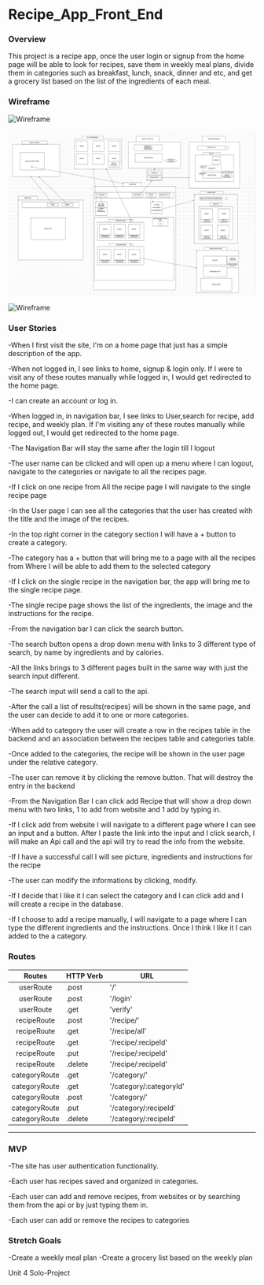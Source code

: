 # Recipe_App_Front_End

### Overview

This project is a recipe app, once the user login or signup from the home page will be able to look for recipes, save them in weekly meal plans, divide them in categories such as breakfast, lunch, snack, dinner and etc, and get a grocery list based on the list of the ingredients of each meal.


### Wireframe

![Wireframe](./Photos/DB_Map.png)

![Wireframe](./images/wireframe_frontend.png) 

![Wireframe](./Photos/Components_chart.png)

### User Stories

-When I first visit the site, I'm on a home page that just has a simple description of the app.

-When not logged in, I see links to home, signup & login only. If I were to visit any of these routes manually while logged in, I would get redirected to the home page.

-I can create an account or log in.

-When logged in, in navigation bar, I see links to User,search for recipe, add recipe, and weekly plan. If I'm visiting any of these routes manually while logged out, I would get redirected to the home page.

-The Navigation Bar will stay the same after the login till I logout

-The user name can be clicked and will open up a menu where I can logout, navigate to the categories or navigate to all the recipes page.

-If I click on one recipe from All the recipe page I will navigate to the single recipe page


-In the User page I can see all the categories that the user has created with the title and the image of the recipes.

-In the top right corner in the category section I will have a + button to create a category.

-The category has a + button that will bring me to a page with all the recipes from Where I will be able to add them to the selected  category

-If I click on the single recipe in the navigation bar, the app will bring me to the single recipe page.

-The single recipe page shows the list of the ingredients, the image and the instructions for the recipe.

-From the navigation bar I can click the search button.

-The search button opens a drop down menu with links to 3 different type of search, by name by ingredients and by calories.

-All the links brings to 3 different pages built in the same way with just the search input different.

-The search input will send a call to the api.

-After the call a list of results(recipes) will be shown in the same page, and the user can decide to add it to one or more categories.

-When add to category the user will create a row in the recipes table in the backend and an association between the recipes table and categories table. 

-Once added to the categories, the recipe will be shown in the user page under the relative category.

-The user can remove it by clicking the remove button. That will destroy the entry in the backend

-From the Navigation Bar I can click add Recipe that will show a drop down menu with two links, 1 to add from website and 1 add by typing in.

-If I click add from website I will navigate to a different page where I can see an input and a button. After I paste the link into the input and I click search, I will make an Api call and the api will try to read the info from the website.

-If I have a successful call I will see picture, ingredients and instructions for the recipe

-The user can modify the informations by clicking, modify.

-If I decide that I like it I can select the category and I can click add and I will create a recipe in the database.

-If I choose to add a recipe manually, I will navigate to a page where I can type the different ingredients and the instructions. Once I think I like it I can added to the a category.

### Routes

|Routes                     | HTTP Verb                       | URL                            |
| :----------------------: | ------------------------------- | ------------------------------- |
| userRoute | .post | '/' |
| userRoute | .post | '/login' |
| userRoute | .get | 'verify' |
| recipeRoute | .post | '/recipe/' |
| recipeRoute | .get | '/recipe/all' |
| recipeRoute | .get | '/recipe/:recipeId' |
| recipeRoute | .put | '/recipe/:recipeId' |
| recipeRoute | .delete | '/recipe/:recipeId' |
| categoryRoute | .get | '/category/' |
| categoryRoute | .get | '/category/:categoryId' |
| categoryRoute | .post | '/category/' |
| categoryRoute | .put | '/category/:recipeId' |
| categoryRoute | .delete | '/category/:recipeId' |
___
### MVP

-The site has user authentication functionality. 

-Each user has recipes saved and organized in categories.

-Each user can add and remove recipes, from websites or by searching them from the api or by just typing them in. 

-Each user can add or remove the recipes to categories

### Stretch Goals

-Create a weekly meal plan
-Create a grocery list based on the weekly plan


Unit 4 Solo-Project